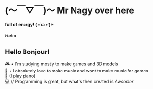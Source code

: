 # (〜￣▽￣)〜 Mr Nagy over here
#### full of enargy! ( •̀ ω •́ )✧
###### Haha

## Hello Bonjour!
🎮 • I'm studying mostly to make games and 3D models<br/>
🎵 • I absolutely love to make music and want to make music for games<br/>
🎹 (I play piano)<br/>
💻 // Programming is great, but what's then created is *Awsomer*

<!--
**Gmauve/Gmauve** is a ✨ _special_ ✨ repository because its `README.md` (this file) appears on your GitHub profile.

Here are some ideas to get you started:

- 🔭 I’m currently working on ...
- 🌱 I’m currently learning ...
- 👯 I’m looking to collaborate on ...
- 🤔 I’m looking for help with ...
- 💬 Ask me about ...
- 📫 How to reach me: ...
- 😄 Pronouns: ...
- ⚡ Fun fact: ...
-->

